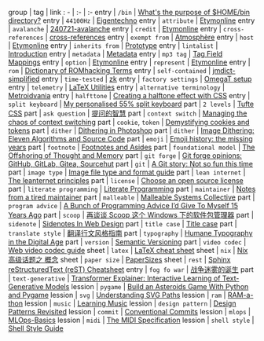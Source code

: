 group   | tag                       | link
:   -   | :-                        | :-
entry   | `/bin`                    | [What's the purpose of $HOME/bin directory?](https://askubuntu.com/questions/1408441/whats-the-purpose-of-home-bin-directory)
entry   | `44100Hz`                 | [Eigentechno](https://www.isik.dev/posts/Eigentechno.html)
entry   | `attribute`               | [Etymonline](https://www.etymonline.com/search?q=Attribution)
entry   | `avalanche`               | [240721-avalanche](https://nnnnnnnn.co/log/240721-avalanche.html)
entry   | `credit`                  | [Etymonline](https://www.etymonline.com/search?q=Credits)
entry   | `cross-references`        | [cross-references](https://docs.readthedocs.io/en/stable/guides/cross-referencing-with-sphinx.html)
entry   | `exempt from`             | [Atmosphère](https://github.com/Atmosphere-NX/Atmosphere#licensing)
entry   | `host`                    | [Etymonline](https://www.etymonline.com/word/host)
entry   | `inherits from`           | [Prototype](https://gameprogrammingpatterns.com/prototype.html)
entry   | `lintalist`               | [Introduction](https://lintalist.github.io/#Introduction)
entry   | `metadata`                | [Metadata](https://patreon.renpy.org/save-metadata.html#what-is-metadata)
entry   | `mp3 tag`                 | [Tag Field Mappings](https://docs.mp3tag.de/mapping/)
entry   | `option`                  | [Etymonline](https://www.etymonline.com/word/option)
entry   | `represent`               | [Etymonline](https://www.etymonline.com/word/represent)
entry   | `rom`                     | [Dictionary of ROMhacking Terms](https://www.romhacking.net/dictionary/?page=dictionary)
entry   | `self-contained`          | [jmdict-simplified](https://github.com/scriptin/jmdict-simplified#why)
entry   | `time-tested`             | [zk](https://github.com/sirupsen/zk)
entry   | `factory settings`        | [OmegaT setup](https://github.com/capstanlqc/omegat-user-config-dev572)
entry   | `telemetry`               | [LaTeX Utilities](https://github.com/tecosaur/LaTeX-Utilities)
entry   | `alternative terminology` | [Metroidvania](https://en.wikipedia.org/wiki/Metroidvania)
entry   | `halfttone`               | [Creating a halftone effect with CSS](https://leanrada.com/notes/pure-css-halftone)
entry   | `split keyboard`          | [My personalised 55% split keyboard](https://leanrada.com/notes/my-personalised-keyboard/)
part    | `2 levels`                | [Tufte CSS](https://edwardtufte.github.io/tufte-css/)
part    | `ask question`            | [提问的智慧](https://github.com/ryanhanwu/How-To-Ask-Questions-The-Smart-Way/blob/main/README-zh_CN.md)
part    | `context switch`          | [Managing the chaos of context switching](https://leaddev.com/process/managing-chaos-context-switching)
part    | `cookie`, `token`         | [Demystifying cookies and tokens](https://tommihovi.com/2024/05/demystifying-cookies-and-tokens/)
part    | `dither`                  | [Dithering in Photoshop](https://abductedplatypus.com/tools/2017/04/14/dither-brushes.html)
part    | `dither`                  | [Image Dithering: Eleven Algorithms and Source Code](https://tannerhelland.com/2012/12/28/dithering-eleven-algorithms-source-code.html)
part    | `emoji`                   | [Emoji history: the missing years](https://blog.gingerbeardman.com/2024/05/10/emoji-history-the-missing-years/)
part    | `footnote`                | [Footnotes and Asides](https://www.publisha.org/papers/footnotes/)
part    | `foundational model`      | [The Offshoring of Thought and Memory](https://www.multiverses.xyz/facts/the-offshoring-of-thought-and-memory/)
part    | `git forge`               | [Git forge opinions: GitHub, GitLab, Gitea, Sourcehut](https://cadence.moe/blog/2022-07-03-git-forge-opinions-github-gitlab-gitea-sourcehut)
part    | `git`                     | [A Git story: Not so fun this time](https://blog.brachiosoft.com/en/posts/git/)
part    | `image type`              | [Image file type and format guide](https://developer.mozilla.org/en-US/docs/Web/Media/Formats/Image_types)
part    | `lean internet`           | [The leanternet principles](https://www.leanternet.com/)
part    | `license`                 | [Choose an open source license](https://choosealicense.com/)
part    | `literate programming`    | [Literate Programming](http://www.literateprogramming.com/index.html)
part    | `maintainer`              | [Notes from a tired maintainer](https://github.com/pi0/tired-maintainer)
part    | `malleable`               | [Malleable Systems Collective](https://malleable.systems/)
part    | `program advice`          | [A Bunch of Programming Advice I’d Give To Myself 15 Years Ago](https://mbuffett.com/posts/programming-advice-younger-self/)
part    | `scoop`                   | [再谈谈 Scoop 这个 Windows 下的软件包管理器](https://chawyehsu.com/blog/talk-about-scoop-the-package-manager-for-windows-again)
part    | `sidenote`                | [Sidenotes In Web Design](https://gwern.net/sidenote)
part    | `title case`              | [Title case](https://www.wikiwand.com/en/articles/Title_case)
part    | `translate style`         | [翻译行文风格指南](https://github.com/OmegaT-L10N/zh_CN/blob/master/style_guide.md)
part    | `typography`              | [Humane Typography in the Digital Age](https://matejlatin.github.io/Gutenberg/example2/)
part    | `version`                 | [Semantic Versioning](https://semver.org)
part    | `video codec`             | [Web video codec guide](https://developer.mozilla.org/en-US/docs/Web/Media/Formats/Video_codecs)
sheet   | `latex`                   | [LaTeX cheat sheet](https://wch.github.io/latexsheet/)
sheet   | `nix`                     | [Nix 高级话题之 概念](https://www.rectcircle.cn/posts/nix-advanced-glossary/)
sheet   | `paper size`              | [PaperSizes](https://papersizes.io/)
sheet   | `rest`                    | [Sphinx reStructuredText (reST) Cheatsheet](https://github.com/radeklat/sphinx-rest-cheatsheet)
entry   | `fog fo war`              | [战争迷雾的诞生](https://indienova.com/indie-game-news/the-life-times-of-video-games-23-the-fog-of-war/)
part    | `text-generative`         | [Transformer Explainer: Interactive Learning of Text-Generative Models](https://github.com/poloclub/transformer-explainer)
lession | `pygame`                  | [Build an Asteroids Game With Python and Pygame](https://realpython.com/asteroids-game-python)
lession | `svg`                     | [Understanding SVG Paths](https://www.nan.fyi/svg-paths)
lession | `ram`                     | [RAM-a-thon](https://ram-a-thon.vercel.app/)
lession | `music`                   | [Learning Music](https://learningmusic.ableton.com/)
lession | `design pattern`          | [Design Patterns Revisited](https://gameprogrammingpatterns.com/design-patterns-revisited.html)
lession | `commit`                  | [Conventional Commits](https://www.conventionalcommits.org)
lession | `mlops`                   | [MLOps-Basics](https://github.com/graviraja/MLOps-Basics)
lession | `midi`                    | [The MIDI Specification](http://midi.teragonaudio.com/tech/midispec.htm)
lession | `shell style`             | [Shell Style Guide](https://google.github.io/styleguide/shellguide.html)